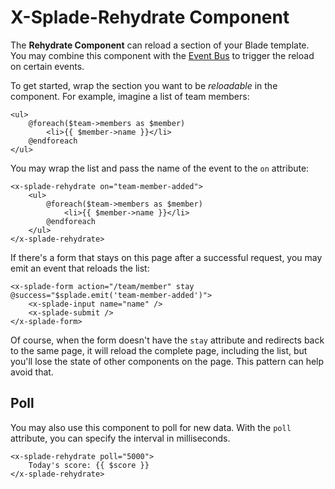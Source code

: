 # X-Splade-Rehydrate Component

The **Rehydrate Component** can reload a section of your Blade template. You may combine this component with the [Event Bus](/event-bus.md) to trigger the reload on certain events.

To get started, wrap the section you want to be *reloadable* in the component. For example, imagine a list of team members:

```blade
<ul>
    @foreach($team->members as $member)
        <li>{{ $member->name }}</li>
    @endforeach
</ul>
```

You may wrap the list and pass the name of the event to the `on` attribute:

```blade
<x-splade-rehydrate on="team-member-added">
    <ul>
        @foreach($team->members as $member)
            <li>{{ $member->name }}</li>
        @endforeach
    </ul>
</x-splade-rehydrate>
```

If there's a form that stays on this page after a successful request, you may emit an event that reloads the list:

```blade
<x-splade-form action="/team/member" stay @success="$splade.emit('team-member-added')">
    <x-splade-input name="name" />
    <x-splade-submit />
</x-splade-form>
```

Of course, when the form doesn't have the `stay` attribute and redirects back to the same page, it will reload the complete page, including the list, but you'll lose the state of other components on the page. This pattern can help avoid that.

## Poll

You may also use this component to poll for new data. With the `poll` attribute, you can specify the interval in milliseconds.

```blade
<x-splade-rehydrate poll="5000">
    Today's score: {{ $score }}
</x-splade-rehydrate>
```